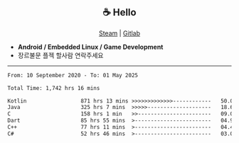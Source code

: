 <h2 align="center"> ☕ Hello </h2>

<p align="center">
  <a href="https://steamcommunity.com/id/Niforances/">Steam</a> |
  <a href="https://gitlab.com/niforances">Gitlab</a>
</p>

 - **Android / Embedded Linux / Game Development**
 - 장르불문 플젝 할사람 연락주세요

------

<!--START_SECTION:waka-->

```txt
From: 10 September 2020 - To: 01 May 2025

Total Time: 1,742 hrs 16 mins

Kotlin                 871 hrs 13 mins >>>>>>>>>>>>>------------   50.01 %
Java                   325 hrs 7 mins  >>>>>--------------------   18.66 %
C                      158 hrs 1 min   >>-----------------------   09.07 %
Dart                   85 hrs 55 mins  >------------------------   04.93 %
C++                    77 hrs 11 mins  >------------------------   04.43 %
C#                     52 hrs 46 mins  >------------------------   03.03 %
```

<!--END_SECTION:waka-->
